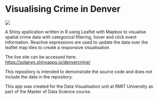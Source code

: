 # Visualising Crime in Denver

![](https://github.com/solanyn/Visualising-Crime-in-Denver/blob/master/data/images/demo.png)

 A Shiny application written in R using Leaflet with Mapbox to visualise spatial crime data with categorical filtering, hover and click event information. Reactive expressions are used to update the data over the leaflet map tiles to create a responsive visualisation.
 
 The live site can be accessed here: https://solanyn.shinyapps.io/denvercrime/
 
 This repository is intended to demonstrate the source code and does not include the data in the repository.
 
 This app was created for the Data Visualisation unit at RMIT University as part of the Master of Data Science course.
